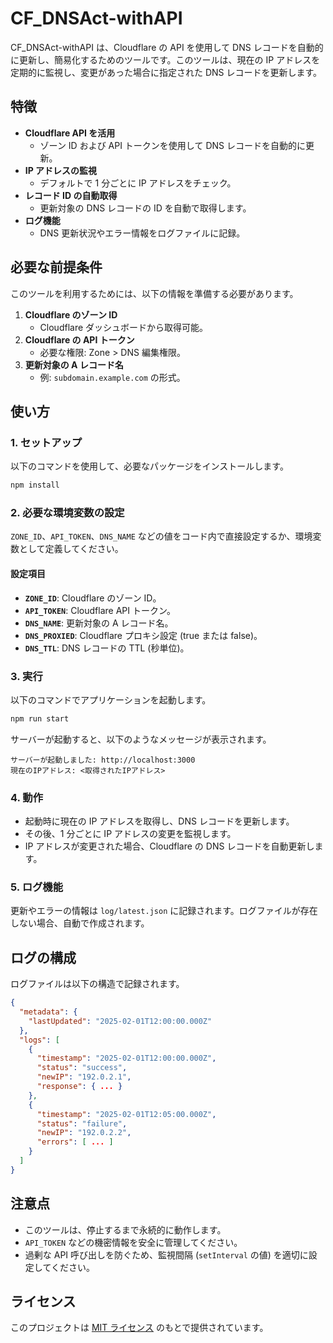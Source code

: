 # CF_DNSAct-withAPI

CF_DNSAct-withAPI は、Cloudflare の API を使用して DNS レコードを自動的に更新し、簡易化するためのツールです。このツールは、現在の IP アドレスを定期的に監視し、変更があった場合に指定された DNS レコードを更新します。

## 特徴
- **Cloudflare API を活用**
  - ゾーン ID および API トークンを使用して DNS レコードを自動的に更新。
- **IP アドレスの監視**
  - デフォルトで 1 分ごとに IP アドレスをチェック。
- **レコード ID の自動取得**
  - 更新対象の DNS レコードの ID を自動で取得します。
- **ログ機能**
  - DNS 更新状況やエラー情報をログファイルに記録。

## 必要な前提条件
このツールを利用するためには、以下の情報を準備する必要があります。

1. **Cloudflare のゾーン ID**
   - Cloudflare ダッシュボードから取得可能。
2. **Cloudflare の API トークン**
   - 必要な権限: Zone > DNS 編集権限。
3. **更新対象の A レコード名**
   - 例: `subdomain.example.com` の形式。

## 使い方

### 1. セットアップ
以下のコマンドを使用して、必要なパッケージをインストールします。

```bash
npm install
```

### 2. 必要な環境変数の設定
`ZONE_ID`、`API_TOKEN`、`DNS_NAME` などの値をコード内で直接設定するか、環境変数として定義してください。

#### 設定項目
- **`ZONE_ID`**: Cloudflare のゾーン ID。
- **`API_TOKEN`**: Cloudflare API トークン。
- **`DNS_NAME`**: 更新対象の A レコード名。
- **`DNS_PROXIED`**: Cloudflare プロキシ設定 (true または false)。
- **`DNS_TTL`**: DNS レコードの TTL (秒単位)。

### 3. 実行
以下のコマンドでアプリケーションを起動します。

```bash
npm run start
```

サーバーが起動すると、以下のようなメッセージが表示されます。

```
サーバーが起動しました: http://localhost:3000
現在のIPアドレス: <取得されたIPアドレス>
```

### 4. 動作
- 起動時に現在の IP アドレスを取得し、DNS レコードを更新します。
- その後、1 分ごとに IP アドレスの変更を監視します。
- IP アドレスが変更された場合、Cloudflare の DNS レコードを自動更新します。

### 5. ログ機能
更新やエラーの情報は `log/latest.json` に記録されます。ログファイルが存在しない場合、自動で作成されます。

## ログの構成
ログファイルは以下の構造で記録されます。

```json
{
  "metadata": {
    "lastUpdated": "2025-02-01T12:00:00.000Z"
  },
  "logs": [
    {
      "timestamp": "2025-02-01T12:00:00.000Z",
      "status": "success",
      "newIP": "192.0.2.1",
      "response": { ... }
    },
    {
      "timestamp": "2025-02-01T12:05:00.000Z",
      "status": "failure",
      "newIP": "192.0.2.2",
      "errors": [ ... ]
    }
  ]
}
```

## 注意点
- このツールは、停止するまで永続的に動作します。
- `API_TOKEN` などの機密情報を安全に管理してください。
- 過剰な API 呼び出しを防ぐため、監視間隔 (`setInterval` の値) を適切に設定してください。

## ライセンス
このプロジェクトは [MIT ライセンス](LICENSE) のもとで提供されています。
